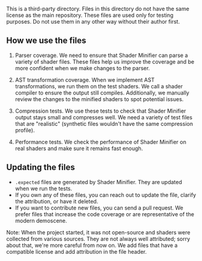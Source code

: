 This is a third-party directory. Files in this directory do not have the same
license as the main repository. These files are used only for testing purposes.
Do not use them in any other way without their author first.

## How we use the files

1. Parser coverage. We need to ensure that Shader Minifier can parse a variety
   of shader files. These files help us improve the coverage and be more
   confident when we make changes to the parser.
 
2. AST transformation coverage. When we implement AST transformations, we run
   them on the test shaders. We call a shader compiler to ensure the output
   still compiles. Additionally, we manually review the changes to the minified
   shaders to spot potential issues.

3. Compression tests. We use these tests to check that Shader Minifier output
   stays small and compresses well. We need a variety of test files that are
   "realistic" (synthetic files wouldn't have the same compression profile).

4. Performance tests. We check the performance of Shader Minifier on real
   shaders and make sure it remains fast enough.


## Updating the files

- `.expected` files are generated by Shader Minifier. They are updated when we
  run the tests.
- If you own any of these files, you can reach out to update the file, clarify
  the attribution, or have it deleted.
- If you want to contribute new files, you can send a pull request. We prefer
  files that increase the code coverage or are representative of the modern
  demoscene.

Note: When the project started, it was not open-source and shaders were
collected from various sources. They are not always well attributed; sorry about
that, we're more careful from now on. We add files that have a compatible
license and add attribution in the file header.
